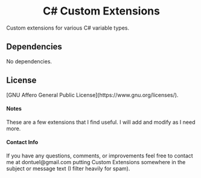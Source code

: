 
<h1 align="center">C# Custom Extensions</h1>

<p>
Custom extensions for various C# variable types.
</p>

<h2 align="left">Dependencies</h2>

<p>
No dependencies.
</p>

<h2 align="left">License</h2>

<p>
[GNU Affero General Public License](https://www.gnu.org/licenses/).
</p>

<h4 align="left">Notes</h4>

<p>
These are a few extensions that I find useful. I will add and modify as I need more.
</p>
	
<h4 align="left">Contact Info</h4>

<p>
If you have any questions, comments, or improvements feel free to contact me at dontuel@gmail.com putting Custom Extensions somewhere in the subject or message text (I filter heavily for spam).
</p>